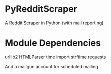 # PyRedditScraper
A Reddit Scraper in Python (with mail reporting)

Module Dependencies
===
urllib2
HTMLParser
time import strftime
requests

And a mailgun account for scheduled mailing
